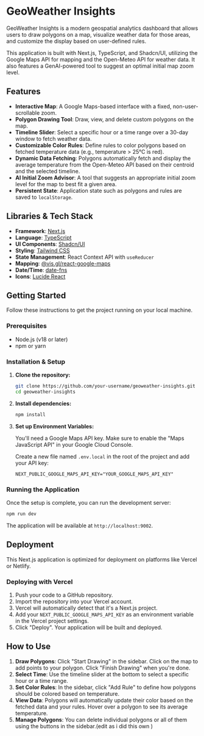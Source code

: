 # GeoWeather Insights

GeoWeather Insights is a modern geospatial analytics dashboard that allows users to draw polygons on a map, visualize weather data for those areas, and customize the display based on user-defined rules.

This application is built with Next.js, TypeScript, and Shadcn/UI, utilizing the Google Maps API for mapping and the Open-Meteo API for weather data. It also features a GenAI-powered tool to suggest an optimal initial map zoom level.

## Features

- **Interactive Map**: A Google Maps-based interface with a fixed, non-user-scrollable zoom.
- **Polygon Drawing Tool**: Draw, view, and delete custom polygons on the map.
- **Timeline Slider**: Select a specific hour or a time range over a 30-day window to fetch weather data.
- **Customizable Color Rules**: Define rules to color polygons based on fetched temperature data (e.g., temperature > 25°C is red).
- **Dynamic Data Fetching**: Polygons automatically fetch and display the average temperature from the Open-Meteo API based on their centroid and the selected timeline.
- **AI Initial Zoom Advisor**: A tool that suggests an appropriate initial zoom level for the map to best fit a given area.
- **Persistent State**: Application state such as polygons and rules are saved to `localStorage`.

## Libraries & Tech Stack

- **Framework**: [Next.js](https://nextjs.org/)
- **Language**: [TypeScript](https://www.typescriptlang.org/)
- **UI Components**: [Shadcn/UI](https://ui.shadcn.com/)
- **Styling**: [Tailwind CSS](https://tailwindcss.com/)
- **State Management**: React Context API with `useReducer`
- **Mapping**: [@vis.gl/react-google-maps](https://vis.gl/modules/react-google-maps)
- **Date/Time**: [date-fns](https://date-fns.org/)
- **Icons**: [Lucide React](https://lucide.dev/)

## Getting Started

Follow these instructions to get the project running on your local machine.

### Prerequisites

- Node.js (v18 or later)
- npm or yarn

### Installation & Setup

1.  **Clone the repository:**
    ```bash
    git clone https://github.com/your-username/geoweather-insights.git
    cd geoweather-insights
    ```

2.  **Install dependencies:**
    ```bash
    npm install
    ```

3.  **Set up Environment Variables:**

    You'll need a Google Maps API key. Make sure to enable the "Maps JavaScript API" in your Google Cloud Console.

    Create a new file named `.env.local` in the root of the project and add your API key:

    ```
    NEXT_PUBLIC_GOOGLE_MAPS_API_KEY="YOUR_GOOGLE_MAPS_API_KEY"
    ```

### Running the Application

Once the setup is complete, you can run the development server:

```bash
npm run dev
```

The application will be available at `http://localhost:9002`.

## Deployment

This Next.js application is optimized for deployment on platforms like Vercel or Netlify.

### Deploying with Vercel

1.  Push your code to a GitHub repository.
2.  Import the repository into your Vercel account.
3.  Vercel will automatically detect that it's a Next.js project.
4.  Add your `NEXT_PUBLIC_GOOGLE_MAPS_API_KEY` as an environment variable in the Vercel project settings.
5.  Click "Deploy". Your application will be built and deployed.

## How to Use

1.  **Draw Polygons**: Click "Start Drawing" in the sidebar. Click on the map to add points to your polygon. Click "Finish Drawing" when you're done.
2.  **Select Time**: Use the timeline slider at the bottom to select a specific hour or a time range.
3.  **Set Color Rules**: In the sidebar, click "Add Rule" to define how polygons should be colored based on temperature.
4.  **View Data**: Polygons will automatically update their color based on the fetched data and your rules. Hover over a polygon to see its average temperature.
5.  **Manage Polygons**: You can delete individual polygons or all of them using the buttons in the sidebar.(edit as i did this own )
